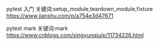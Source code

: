 pytest 入门
关键词:setup_module,teardown_module,fixture
https://www.jianshu.com/p/a754e3d47671


pytest mark
关键词:mark
https://www.cnblogs.com/xingyunqiu/p/11734226.html